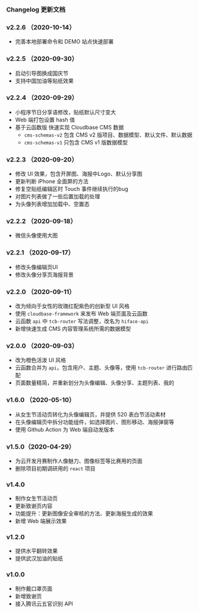 ### Changelog 更新文档

### v2.2.6 （2020-10-14）

* 完善本地部署命令和 DEMO 站点快速部署
### v2.2.5 （2020-09-30）

* 启动引导图换成国庆节
* 支持中国加油等贴纸效果

### v2.2.4 （2020-09-29）

* 小程序节日分享语修改，贴纸默认尺寸变大
* Web 端打包设置 hash 值
* 基于云函数版 快速实现 Cloudbase CMS 数据
  * `cms-schemas-v2` 包含 CMS v2 版项目、数据模型、默认文件、默认数据
  * `cms-schemas-v1` 只包含 CMS v1 版数据模型

### v2.2.3 （2020-09-20）

* 修改 UI 效果，包含开屏图、海报中Logo、默认分享图
* 更新判断 iPhone 全面屏的方法
* 修复空贴纸编辑区时 Touch 事件继续执行的bug
* 对图片列表做了一些后置加载的处理
* 为头像列表增加加载中、空置态

### v2.2.2 （2020-09-18）

* 微信头像使用大图

### v2.2.1 （2020-09-17）

* 修改头像编辑页UI
* 修改头像分享页海报背景

### v2.2.0 （2020-09-11）

* 改为倾向于女性的玫瑰红配紫色的创新型 UI 风格
* 使用 `cloudbase-framework` 来发布 Web 端页面及云函数
* 云函数 `api` 中 `tcb-router` 写法调整，改名为 `hiface-api`
* 新增快速生成 CMS 内容管理系统所需的数据模型


### v2.0.0 （2020-09-03）
* 改为橙色活泼 UI 风格
* 云函数合并为 `api`，包含用户、主题、头像等，使用 `tcb-router` 进行路由匹配
* 页面数量精简，并重新划分为头像编辑、头像分享、主题列表、我的



### v1.6.0 （2020-05-10）

* 从女生节活动页转化为头像编辑页，并提供 520 表白节活动素材
* 在头像编辑页中拆分功能组件，如选择图片、图形移动、海报弹窗等
* 使用 Github Action 为 Web 端自动发版本

### v1.5.0（2020-04-29）

* 为云开发月赛制作人像魅力、图像标签等比赛用的页面
* 删除项目初期调研用的 `react` 项目


### v1.4.0

* 制作女生节活动页
* 更新致谢页内容
* 功能提升：更新图像安全审核的方法、更新海报生成的效果
* 新增 Web 端展示效果


### v1.2.0

* 提供水平翻转效果
* 提供武汉加油的贴纸

### v1.0.0

* 制作戴口罩页面
* 新增致谢页
* 接入腾讯云五官识别 API


